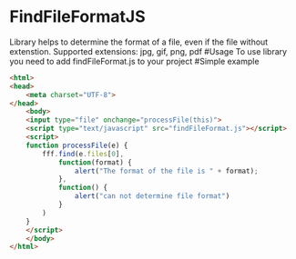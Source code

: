 # FindFileFormatJS
Library helps to determine the format of a file, even if the file without extenstion.
Supported extensions: jpg, gif, png, pdf
#Usage
To use library you need to add findFileFormat.js to your project
#Simple example

```html
<html>
<head>
    <meta charset="UTF-8">
</head>
    <body>
    <input type="file" onchange="processFile(this)">
    <script type="text/javascript" src="findFileFormat.js"></script>
    <script>
    function processFile(e) {
        fff.find(e.files[0],
            function(format) {
                alert("The format of the file is " + format);
            },
            function() {
                alert("can not determine file format")
            }
        )
    } 
    </script>   
    </body>
</html>
```
